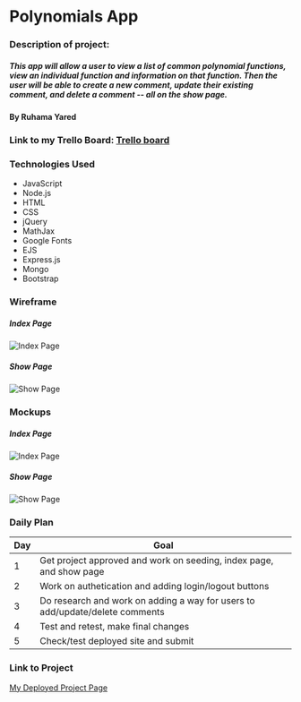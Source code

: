 # Polynomials App

### Description of project:
##### This app will allow a user to view a list of common polynomial functions, view an individual function and information on that function. Then the user will be able to create a new comment, update their existing comment, and delete a comment -- all on the show page.

#### By Ruhama Yared

### Link to my Trello Board: [Trello board](https://trello.com/invite/b/0uN35gHS/ATTIdbe1abce3718e717d8ac9b4bd859a6af13AC9509/unit-2-project)

### Technologies Used

- JavaScript
- Node.js
- HTML
- CSS
- jQuery
- MathJax
- Google Fonts
- EJS
- Express.js
- Mongo
- Bootstrap

### Wireframe
##### Index Page
![Index Page](https://i.imgur.com/wCmubpm.png)
##### Show Page
![Show Page](https://i.imgur.com/cD1aTDG.jpg)


### Mockups
##### Index Page
![Index Page](https://i.imgur.com/scGmIXI.png)
##### Show Page
![Show Page](https://i.imgur.com/pOtZZX1.png)


### Daily Plan

| Day | Goal |
|-----|------|
| 1 | Get project approved and work on seeding, index page, and show page |
| 2 | Work on authetication and adding login/logout buttons |
| 3 | Do research and work on adding a way for users to add/update/delete comments |
| 4 | Test and retest, make final changes |
| 5 | Check/test deployed site and submit |



### Link to Project
[My Deployed Project Page](https://unit-2-project.onrender.com)